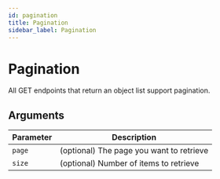 ```yaml
---
id: pagination
title: Pagination
sidebar_label: Pagination
---
```


# Pagination

All GET endpoints that return an object list support pagination.


## Arguments

| Parameter | Description |
|-----------|-------------|
| `page` | (optional) The page you want to retrieve |
| `size` | (optional) Number of items to retrieve
